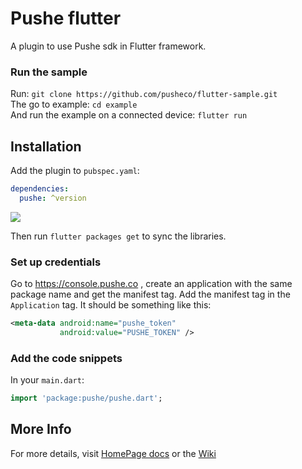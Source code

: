 # Pushe flutter

A plugin to use Pushe sdk in Flutter framework.

### Run the sample

Run: `git clone https://github.com/pusheco/flutter-sample.git`<br>
The go to example: `cd example`<br>
And run the example on a connected device: `flutter run`<br>

## Installation

Add the plugin to `pubspec.yaml`:

```yaml
dependencies:
  pushe: ^version
```
<img src="https://img.shields.io/badge/release-v1.2-blue"></img>

Then run `flutter packages get` to sync the libraries.

### Set up credentials

Go to https://console.pushe.co , create an application with the same package name and get the manifest tag. Add the manifest tag in the `Application` tag. It should be something like this:

```xml
<meta-data android:name="pushe_token"
           android:value="PUSHE_TOKEN" />
```

### Add the code snippets

In your `main.dart`:

```dart
import 'package:pushe/pushe.dart';
```

## More Info
For more details, visit [HomePage docs](https://pushe.co/docs/flutter/) or the [Wiki](https://github.com/pusheco/flutter-sample/wiki/Docs)
